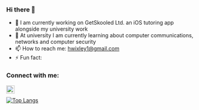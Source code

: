 ### Hi there 👋

- 🔭 I am currently working on GetSkooled Ltd. an iOS tutoring app alongside my university work
- 🌱 At university I am currently learning about computer communications, networks and computer security
- 📫 How to reach me: hwixley1@gmail.com
- ⚡ Fun fact:

### Connect with me:

[<img align="left" alt="hwixley | LinkedIn" width="22px" src="https://cdn.jsdelivr.net/npm/simple-icons@v3/icons/linkedin.svg" />][linkedin]

<br>

[![Top Langs](https://github-readme-stats.vercel.app/api/top-langs/?username=hwixley&layout=compact)](https://github.com/anuraghazra/github-readme-stats)

[linkedin]: https://www.linkedin.com/in/harry-wixley/
